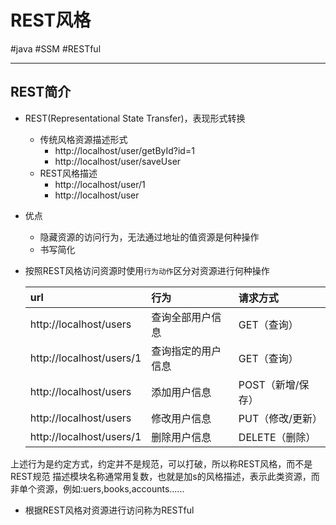 
# REST风格
#java #SSM #RESTful

---
## REST简介
- REST(Representational State Transfer)，表现形式转换
	- 传统风格资源描述形式
		- http://localhost/user/getById?id=1
		- http://localhost/user/saveUser
	- REST风格描述
		- http://localhost/user/1
		- http://localhost/user
- 优点
	- 隐藏资源的访问行为，无法通过地址的值资源是何种操作
	- 书写简化
- 按照REST风格访问资源时使用`行为动作`区分对资源进行何种操作

	|url|行为|请求方式|
	|:--|:--|:--|
	|http://localhost/users   |     查询全部用户信息    |     GET（查询）|
	| http://localhost/users/1 |    查询指定的用户信息  |   GET（查询）|
	| http://localhost/users     |    添加用户信息      |           POST（新增/保存）|
	| http://localhost/users        | 修改用户信息         |        PUT（修改/更新）|
	| http://localhost/users/1     | 删除用户信息     |            DELETE（删除）|

上述行为是约定方式，约定并不是规范，可以打破，所以称REST风格，而不是REST规范
描述模块名称通常用复数，也就是加s的风格描述，表示此类资源，而非单个资源，例如:uers,books,accounts......
- 根据REST风格对资源进行访问称为RESTful